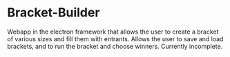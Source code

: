 # Bracket-Builder
Webapp in the electron framework that allows the user to create a bracket of various sizes and fill them with entrants.
Allows the user to save and load brackets, and to run the bracket and choose winners.
Currently incomplete.

